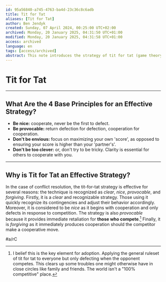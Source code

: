 ```yaml
---
id: 95a56840-a745-4763-ba4d-23c36c8c6adb
title: Tit for Tat
aliases: [Tit for Tat]
author: Ben Jendyk
created: Sunday, 07 April 2024, 00:25:00 UTC+02:00
archived: Monday, 20 January 2025, 04:31:50 UTC+01:00
modified: Monday, 20 January 2025, 04:31:58 UTC+01:00
access: archived
language: en
tags: [access/archived]
abstract: This note introduces the strategy of tit for tat (game theory) and analyses its effectiveness of mirroring your opponents action with initial cooperation.
---
```


# Tit for Tat

--- 

## What Are the 4 Base Principles for an Effective Strategy?

- **Be nice:** cooperate, never be the first to defect.
- **Be provocable:** return defection for defection, cooperation for cooperation.
- **Don't be envious:** focus on maximizing your own 'score', as opposed to ensuring your score is higher than your 'partner's'.
- **Don't be too clever:** or, don't try to be tricky. Clarity is essential for others to cooperate with you.

--- 

## Why is Tit for Tat an Effective Strategy?

In the case of conflict resolution, the tit-for-tat strategy is effective for several reasons: the technique is recognized as *clear*, *nice*, *provocable*, and *forgiving*. Firstly, it is a *clear* and recognizable strategy. Those using it quickly recognize its contingencies and adjust their behavior accordingly. Moreover, it is considered to be *nice* as it begins with cooperation and only defects in response to competition. The strategy is also *provocable* because it provides immediate retaliation for **those who compete**.[^1] Finally, it is *forgiving* as it immediately produces cooperation should the competitor make a cooperative move.

#a/rC

[^1]: I belief this is the key element for adoption. Applying the general ruleset of tit for tat to everyone but only defecting when the opponent competes. This clears up some troubles one might otherwise have in close circles like family and friends. The world isn't a "100% competitive" place.

